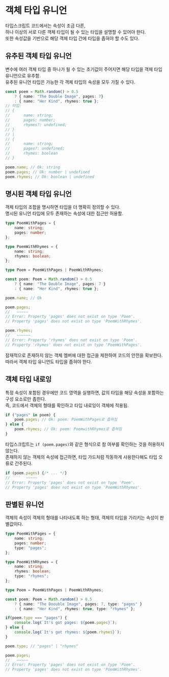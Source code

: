 # 객체 타입 유니언
타입스크립트 코드에서는 속성이 조금 다른,  
하나 이상의 서로 다른 객체 타입이 될 수 있는 타입을 설명할 수 있어야 한다.  
또한 속성값을 기반으로 해당 객체 타입 간에 타입을 좁혀야 할 수도 있다.

## 유추된 객체 타입 유니언
변수에 여러 객체 타입 중 하나가 될 수 있는 초기값이 주어지면 해당 타입을 객체 타입 유니언으로 유추함.  
유추된 유니언 타입은 가능한 각 객체 타입의 속성을 모두 가질 수 있다.
```typescript
const poem = Math.random() > 0.5
    ? { name: "The Double Image", pages: 7}
    : { name: "Her Kind", rhymes: true };
// 타입:
// {
//      name: string;
//      pages: number;
//      rhymes?: undefined;
// }
// |
// {
//      name: string;
//      pages?: undefined;
//      rhymes: boolean
// }

poem.name; // Ok: string
poem.pages; // Ok: number | undefined
poem.rhymes; // Ok: boolean | undefined
```

## 명시된 객체 타입 유니언
객체 타입의 조합을 명시하면 타입을 더 명확히 정의할 수 있다.  
명시된 유니언 타입에 모두 존재하는 속성에 대한 접근만 허용함.
```typescript
type PoemWithPages = {
    name: string;
    pages: number;
};

type PoemWithRhymes = {
    name: string;
    rhymes: boolean;
};

type Poem = PoemWithPages | PoemWithRhymes;

const poem: Poem = Math.random() > 0.5
    ? { name: "The Double Image", pages: 7 }
    : { name: "Her Kind", rhymes: true };

poem.name; // Ok

poem.pages;
//   ~~~~~
// Error: Property 'pages' does not exist on type 'Poem'.
// Property 'pages' does not exist on type 'PoemWithRhymes'.

poem.rhymes;
//   ~~~~~~
// Error: Property 'rhymes' does not exist on type 'Poem'.
// Property 'rhymes' does not exist on type 'PoemWithPages'.
```
잠재적으로 존재하지 않는 객체 멤버에 대한 접근을 제한하여 코드의 안전을 확보한다.  
따라서 객체 타입 유니언도 타입을 좁혀야 한다.

## 객체 타입 내로잉
특정 속성이 포함된 경우에만 코드 영역을 실행하면, 값의 타입을 해당 속성을 포함하는 구성 요소로만 좁힌다.  
즉, 코드에서 객체의 형태를 확인하고 타입 내로잉이 객체에 적용됨.
```typescript
if ("pages" in poem) {
    poem.pages; // Ok: poem: PoemWithPages로 좁혀짐
} else {
    poem.rhymes; // Ok: poem: PoemwithRhymes로 좁혀짐
}
```
타입스크립트는 ```if (poem.pages)```와 같은 형식으로 참 여부를 확인하는 것을 허용하지 않는다.  
존재하지 않는 객체의 속성에 접근하면, 타입 가드처럼 작동하게 사용한다해도 타입 오류로 간주된다.
```typescript
if (poem.pages) {/* ... */}
//       ~~~~~
// Error: Property 'pages' does not exist on type 'Poem'.
// Property 'pages' does not exist on type 'PoemWithRhymes'.
```

## 판별된 유니언
객체의 속성이 객체의 형태를 나타내도록 하는 형태, 객체의 타입을 가리키는 속성이 판별값이다.  
```typescript
type PoemWithPages = {
    name: string;
    pages: number;
    type: "pages";
};

type PoemWithRhymes = {
    name: string;
    rhymes: boolean;
    type: "rhymes";
};

type Poem = PoemWithPages | PoemWithRhymes;

const poem: Poem = Math.random() > 0.5
    ? { name: "The Doouble Image", pages: 7, type: "pages" }
    : { name: "Her Kind", rhymes: true, type: "rhymes" };

if(poem.type === "pages") {
    console.log(`It's got pages: ${poem.pages}`);
} else {
    console.log(`It's got rhymes: ${poem.rhymes}`);
}

poem.type; // "pages" | "rhymes"

poem.pages;
//   ~~~~~
// Error: Property 'pages' does not exist on type 'Poem'.
// Property 'pages' does not exist on type 'PoemWithRhymes'.
```